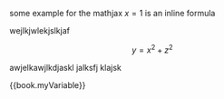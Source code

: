 some example for the mathjax
$x=1$ is an inline formula


wejlkjwlekjslkjaf


$$y=x^2 + z^2$$

awjelkawjlkdjaskl jalksfj klajsk 

{{book.myVariable}}